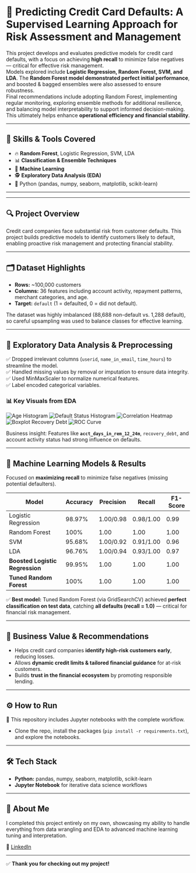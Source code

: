 # 🏦 Predicting Credit Card Defaults: A Supervised Learning Approach for Risk Assessment and Management

This project develops and evaluates predictive models for credit card defaults, with a focus on achieving **high recall** to minimize false negatives — critical for effective risk management.  
Models explored include **Logistic Regression, Random Forest, SVM, and LDA**. The **Random Forest model demonstrated perfect initial performance**, and boosted & bagged ensembles were also assessed to ensure robustness.  
Final recommendations include adopting Random Forest, implementing regular monitoring, exploring ensemble methods for additional resilience, and balancing model interpretability to support informed decision-making. This ultimately helps enhance **operational efficiency and financial stability**.

---

## 🚀 Skills & Tools Covered
- 🔥 **Random Forest**, Logistic Regression, SVM, LDA
- 📊 **Classification & Ensemble Techniques**
- 🧠 **Machine Learning**
- 🕵️ **Exploratory Data Analysis (EDA)**
- 🐍 Python (pandas, numpy, seaborn, matplotlib, scikit-learn)

---


---
## 🔍 Project Overview
Credit card companies face substantial risk from customer defaults. This project builds predictive models to identify customers likely to default, enabling proactive risk management and protecting financial stability.

---

## 🗂️ Dataset Highlights
- **Rows:** ~100,000 customers
- **Columns:** 36 features including account activity, repayment patterns, merchant categories, and age.
- **Target:** `default` (1 = defaulted, 0 = did not default).

The dataset was highly imbalanced (88,688 non-default vs. 1,288 default), so careful upsampling was used to balance classes for effective learning.

---

## 🚀 Exploratory Data Analysis & Preprocessing
✅ Dropped irrelevant columns (`userid`, `name_in_email`, `time_hours`) to streamline the model.  
✅ Handled missing values by removal or imputation to ensure data integrity.  
✅ Used MinMaxScaler to normalize numerical features.  
✅ Label encoded categorical variables.

### 📊 Key Visuals from EDA
![Age Histogram](images/histogram_age.png)
![Default Status Histogram](images/histogram_default.png)
![Correlation Heatmap](images/correlation_heatmap.png)
![Boxplot Recovery Debt](images/boxplot_recovery.png)
![ROC Curve](images/roc_curve.png)

Business insight: Features like **`acct_days_in_rem_12_24m`**, `recovery_debt`, and account activity status had strong influence on defaults.

---

## 🧠 Machine Learning Models & Results
Focused on **maximizing recall** to minimize false negatives (missing potential defaulters).

| Model                          | Accuracy | Precision | Recall | F1-Score |
|---------------------------------|----------|-----------|--------|----------|
| Logistic Regression             | 98.97%   | 1.00/0.98 | 0.98/1.00 | 0.99 |
| Random Forest                   | 100%     | 1.00      | 1.00   | 1.00 |
| SVM                             | 95.68%   | 1.00/0.92 | 0.91/1.00 | 0.96 |
| LDA                             | 96.76%   | 1.00/0.94 | 0.93/1.00 | 0.97 |
| **Boosted Logistic Regression** | 99.95%   | 1.00      | 1.00   | 1.00 |
| **Tuned Random Forest**         | 100%     | 1.00      | 1.00   | 1.00 |

✅ **Best model:** Tuned Random Forest (via GridSearchCV) achieved **perfect classification on test data**, catching **all defaults (recall = 1.0)** — critical for financial risk management.

---

## 💼 Business Value & Recommendations
- Helps credit card companies **identify high-risk customers early**, reducing losses.
- Allows **dynamic credit limits & tailored financial guidance** for at-risk customers.
- Builds **trust in the financial ecosystem** by promoting responsible lending.

---

## ⚙️ How to Run
📌 This repository includes Jupyter notebooks with the complete workflow.
- Clone the repo, install the packages (`pip install -r requirements.txt`), and explore the notebooks.

---

## 🛠️ Tech Stack
- **Python:** pandas, numpy, seaborn, matplotlib, scikit-learn
- **Jupyter Notebook** for iterative data science workflows

---

## 🤝 About Me
I completed this project entirely on my own, showcasing my ability to handle everything from data wrangling and EDA to advanced machine learning tuning and interpretation.

🔗 [LinkedIn](https://linkedin.com/in/yourprofile)

---

✅ **Thank you for checking out my project!**
